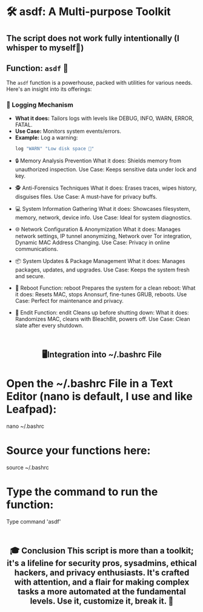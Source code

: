 # 🛠️ asdf: A Multi-purpose Toolkit

## The script does not work fully intentionally (I whisper to myself🥴)
## Function: `asdf` 🧰
The `asdf` function is a powerhouse, packed with utilities for various needs. Here's an insight into its offerings:

### 📝 Logging Mechanism
* **What it does:** Tailors logs with levels like DEBUG, INFO, WARN, ERROR, FATAL.
* **Use Case:** Monitors system events/errors.
* **Example:** Log a warning:
  ```bash
  log "WARN" "Low disk space 🚨"

- 🔒 Memory Analysis Prevention
What it does: Shields memory from unauthorized inspection.
Use Case: Keeps sensitive data under lock and key.

- 🕵️ Anti-Forensics Techniques
What it does: Erases traces, wipes history, disguises files.
Use Case: A must-have for privacy buffs.

- 💻 System Information Gathering
What it does: Showcases filesystem, memory, network, device info.
Use Case: Ideal for system diagnostics.

- 🌐 Network Configuration & Anonymization
What it does: Manages network settings, IP tunnel anonymizing, Network over Tor integration, Dynamic MAC Address Changing.
Use Case: Privacy in online communications.

- 📦 System Updates & Package Management
What it does: Manages packages, updates, and upgrades.
Use Case: Keeps the system fresh and secure.

- 🔄 Reboot Function: reboot
Prepares the system for a clean reboot:
What it does: Resets MAC, stops Anonsurf, fine-tunes GRUB, reboots.
Use Case: Perfect for maintenance and privacy.


- 🛑 Endit Function: endit
Cleans up before shutting down:
What it does: Randomizes MAC, cleans with BleachBit, powers off.
Use Case: Clean slate after every shutdown.

<h2 align="center"><br/<h2>🖥️Integration into ~/.bashrc File

# Open the ~/.bashrc File in a Text Editor (nano is default, I use and like Leafpad):
  nano ~/.bashrc

# Source your functions here:
  source ~/.bashrc

# Type the command to run the function:
  Type command 'asdf'


<h2 align="center"><br/<h2>🎓 Conclusion
This script is more than a toolkit; it's a lifeline for security pros, sysadmins, ethical hackers, 
and privacy enthusiasts. It's crafted with attention, and a flair for making complex tasks a more automated at the fundamental levels. 
Use it, customize it, break it. 🚀
